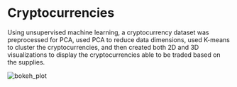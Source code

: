 # Cryptocurrencies

Using unsupervised machine learning, a cryptocurrency dataset was preprocessed for PCA, used PCA to reduce data dimensions, used K-means to cluster the cryptocurrencies, and then created both 2D and 3D visualizations to display the cryptocurrencies able to be traded based on the supplies.   

![bokeh_plot](https://user-images.githubusercontent.com/105898168/195496124-43c1df93-5cfd-418f-9176-b7da82391b01.png)
